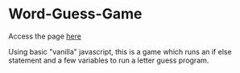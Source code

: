 # Word-Guess-Game
Access the page [here](https://kylecom2000.github.io/Word-Guess-Game/)

Using basic "vanilla" javascript, this is a game which runs an if else statement and a few variables to run a letter guess program.
